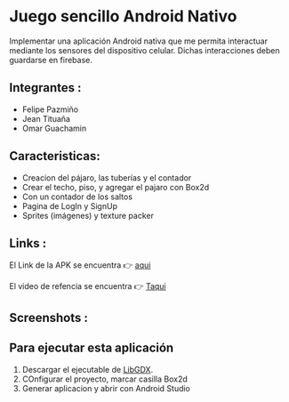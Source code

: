 # Juego sencillo Android Nativo

Implementar una aplicación Android nativa que me permita interactuar mediante los sensores del dispositivo celular. Dichas interacciones deben guardarse en firebase.<br>

## Integrantes :

<ul>
<li>Felipe Pazmiño</li>
<li>Jean Tituaña</li>
<li>Omar Guachamin</li>
</ul>

## Caracteristicas:

<ul>
<li>Creacion del pájaro, las tuberías y el contador</li>
<li>Crear el techo, piso, y agregar el pajaro con Box2d</li>
<li>Con un contador de los saltos</li>
<li>Pagina de LogIn y SignUp</li>
<li>Sprites (imágenes) y texture packer</li>

</ul>

## Links :

El Link de la APK se encuentra 👉 <a href="">aqui</a>

El video de refencia se encuentra 👉 <a href="">Taqui</a>

## Screenshots :


## Para ejecutar esta aplicación

<ol>
<li>Descargar el ejecutable de <a href ="[https://www.themoviedb.org/](https://libgdx.com/)">LibGDX</a>.</li>
<li>COnfigurar el proyecto, marcar casilla Box2d</li>
<li>Generar aplicacion y abrir con Android Studio</b></li>

</ol>
